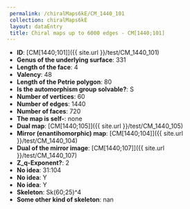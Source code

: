 ```yaml
--- 
 permalink: /chiralMaps6kE/CM_1440_101 
 collection: chiralMaps6kE
 layout: dataEntry
 title: Chiral maps up to 6000 edges - CM[1440;101]
---
```


- **ID**: [CM[1440;101]]({{ site.url }}/test/CM_1440_101)
- **Genus of the underlying surface**: 331
- **Length of the face**: 4
- **Valency**: 48
- **Length of the Petrie polygon**: 80
- **Is the automorphism group solvable?**: S
- **Number of vertices**: 60
- **Number of edges**: 1440
- **Number of faces**: 720
- **The map is self-**: none
- **Dual map**: [CM[1440;105]]({{ site.url }}/test/CM_1440_105)
- **Mirror (enantihomorphic) map**: [CM[1440;104]]({{ site.url }}/test/CM_1440_104)
- **Dual of the mirror image**: [CM[1440;107]]({{ site.url }}/test/CM_1440_107)
- **Z_q-Exponent?**: 2
- **No idea**:  31:104
- **No idea**: Y
- **No idea**: Y
- **Skeleton**: Sk(60;25)^4
- **Some other kind of skeleton**: nan
